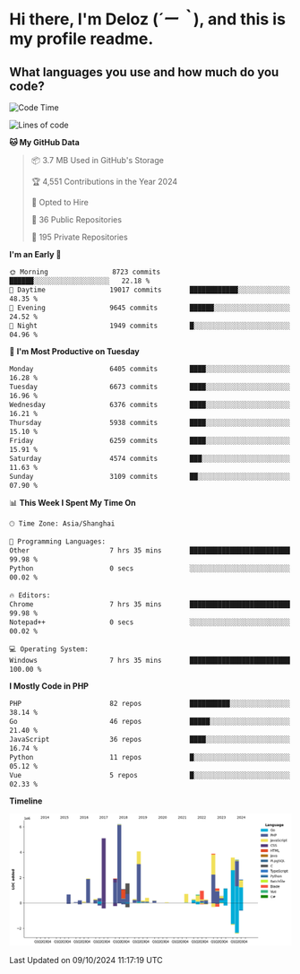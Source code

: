 # **Hi there, I'm Deloz (*´ー｀*), and this is my profile readme.**

## **What languages you use and how much do you code?**

<!--START_SECTION:waka-->
![Code Time](http://img.shields.io/badge/Code%20Time-4%2C776%20hrs%2020%20mins-blue)

![Lines of code](https://img.shields.io/badge/From%20Hello%20World%20I%27ve%20Written-42.6%20million%20lines%20of%20code-blue)

**🐱 My GitHub Data** 

> 📦 3.7 MB Used in GitHub's Storage 
 > 
> 🏆 4,551 Contributions in the Year 2024
 > 
> 💼 Opted to Hire
 > 
> 📜 36 Public Repositories 
 > 
> 🔑 195 Private Repositories 
 > 
**I'm an Early 🐤** 

```text
🌞 Morning                8723 commits        ██████░░░░░░░░░░░░░░░░░░░   22.18 % 
🌆 Daytime                19017 commits       ████████████░░░░░░░░░░░░░   48.35 % 
🌃 Evening                9645 commits        ██████░░░░░░░░░░░░░░░░░░░   24.52 % 
🌙 Night                  1949 commits        █░░░░░░░░░░░░░░░░░░░░░░░░   04.96 % 
```
📅 **I'm Most Productive on Tuesday** 

```text
Monday                   6405 commits        ████░░░░░░░░░░░░░░░░░░░░░   16.28 % 
Tuesday                  6673 commits        ████░░░░░░░░░░░░░░░░░░░░░   16.96 % 
Wednesday                6376 commits        ████░░░░░░░░░░░░░░░░░░░░░   16.21 % 
Thursday                 5938 commits        ████░░░░░░░░░░░░░░░░░░░░░   15.10 % 
Friday                   6259 commits        ████░░░░░░░░░░░░░░░░░░░░░   15.91 % 
Saturday                 4574 commits        ███░░░░░░░░░░░░░░░░░░░░░░   11.63 % 
Sunday                   3109 commits        ██░░░░░░░░░░░░░░░░░░░░░░░   07.90 % 
```


📊 **This Week I Spent My Time On** 

```text
🕑︎ Time Zone: Asia/Shanghai

💬 Programming Languages: 
Other                    7 hrs 35 mins       █████████████████████████   99.98 % 
Python                   0 secs              ░░░░░░░░░░░░░░░░░░░░░░░░░   00.02 % 

🔥 Editors: 
Chrome                   7 hrs 35 mins       █████████████████████████   99.98 % 
Notepad++                0 secs              ░░░░░░░░░░░░░░░░░░░░░░░░░   00.02 % 

💻 Operating System: 
Windows                  7 hrs 35 mins       █████████████████████████   100.00 % 
```

**I Mostly Code in PHP** 

```text
PHP                      82 repos            ██████████░░░░░░░░░░░░░░░   38.14 % 
Go                       46 repos            █████░░░░░░░░░░░░░░░░░░░░   21.40 % 
JavaScript               36 repos            ████░░░░░░░░░░░░░░░░░░░░░   16.74 % 
Python                   11 repos            █░░░░░░░░░░░░░░░░░░░░░░░░   05.12 % 
Vue                      5 repos             █░░░░░░░░░░░░░░░░░░░░░░░░   02.33 % 
```



**Timeline**

![Lines of Code chart](https://raw.githubusercontent.com/deloz/deloz/main/assets/bar_graph.png)


 Last Updated on 09/10/2024 11:17:19 UTC
<!--END_SECTION:waka-->
